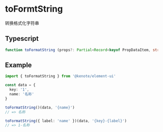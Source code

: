 # toFormtString

转换格式化字符串

## Typescript

```ts
function toFormatString (props?: Partial<Record<keyof PropDataItem, string>>): (data: Record<string, any>, format?: string) => string
```

## Example

```ts
import { toFormatString } from '@kenote/element-ui'

const data = {
  key: '1',
  name: '名称'
}

toFormatString()(data, '{name}')
// => 名称

toFormatString({ label: 'name' })(data, '{key}-{label}')
// => 1-名称
```